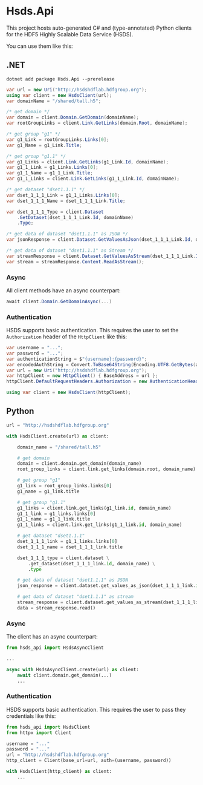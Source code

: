 # Hsds.Api

This project hosts auto-generated C# and (type-annotated) Python clients for the HDF5 Highly Scalable Data Service (HSDS).

You can use them like this:

## .NET

`dotnet add package Hsds.Api --prerelease`

```cs
var url = new Uri("http://hsdshdflab.hdfgroup.org");
using var client = new HsdsClient(url);
var domainName = "/shared/tall.h5";

/* get domain */
var domain = client.Domain.GetDomain(domainName);
var rootGroupLinks = client.Link.GetLinks(domain.Root, domainName);

/* get group "g1" */
var g1_Link = rootGroupLinks.Links[0];
var g1_Name = g1_Link.Title;

/* get group "g1.1" */
var g1_Links = client.Link.GetLinks(g1_Link.Id, domainName);
var g1_1_Link = g1_Links.Links[0];
var g1_1_Name = g1_1_Link.Title;
var g1_1_Links = client.Link.GetLinks(g1_1_Link.Id, domainName);

/* get dataset "dset1.1.1" */
var dset_1_1_1_Link = g1_1_Links.Links[0];
var dset_1_1_1_Name = dset_1_1_1_Link.Title;

var dset_1_1_1_Type = client.Dataset
    .GetDataset(dset_1_1_1_Link.Id, domainName)
    .Type;

/* get data of dataset "dset1.1.1" as JSON */
var jsonResponse = client.Dataset.GetValuesAsJson(dset_1_1_1_Link.Id, domainName);

/* get data of dataset "dset1.1.1" as Stream */
var streamResponse = client.Dataset.GetValuesAsStream(dset_1_1_1_Link.Id, domainName);
var stream = streamResponse.Content.ReadAsStream();
```

### Async

All client methods have an async counterpart:

```cs
await client.Domain.GetDomainAsync(...)
```

### Authentication

HSDS supports basic authentication. This requires the user to set the `Authorization` header of the `HttpClient` like this:

```cs
var username = "...";
var password = "...";
var authenticationString = $"{username}:{password}";
var encodedAuthString = Convert.ToBase64String(Encoding.UTF8.GetBytes(authenticationString));
var url = new Uri("http://hsdshdflab.hdfgroup.org");
var httpClient = new HttpClient() { BaseAddress = url };
httpClient.DefaultRequestHeaders.Authorization = new AuthenticationHeaderValue("basic", encodedAuthString);

using var client = new HsdsClient(httpClient);
```

## Python

```python
url = "http://hsdshdflab.hdfgroup.org"

with HsdsClient.create(url) as client:

    domain_name = "/shared/tall.h5"

    # get domain
    domain = client.domain.get_domain(domain_name)
    root_group_links = client.link.get_links(domain.root, domain_name)

    # get group "g1"
    g1_link = root_group_links.links[0]
    g1_name = g1_link.title

    # get group "g1.1"
    g1_links = client.link.get_links(g1_link.id, domain_name)
    g1_1_link = g1_links.links[0]
    g1_1_name = g1_1_link.title
    g1_1_links = client.link.get_links(g1_1_link.id, domain_name)

    # get dataset "dset1.1.1"
    dset_1_1_1_link = g1_1_links.links[0]
    dset_1_1_1_name = dset_1_1_1_link.title

    dset_1_1_1_type = client.dataset \
        .get_dataset(dset_1_1_1_link.id, domain_name) \
        .type

    # get data of dataset "dset1.1.1" as JSON
    json_response = client.dataset.get_values_as_json(dset_1_1_1_link.id, domain_name)

    # get data of dataset "dset1.1.1" as stream
    stream_response = client.dataset.get_values_as_stream(dset_1_1_1_link.id, domain_name)
    data = stream_response.read()
```

### Async

The client has an async counterpart:

```python
from hsds_api import HsdsAsyncClient

...

async with HsdsAsyncClient.create(url) as client:
    await client.domain.get_domain(...)
    ...
```

### Authentication

HSDS supports basic authentication. This requires the user to pass they credentials like this:

```python
from hsds_api import HsdsClient
from httpx import Client

username = "..."
password = "..."
url = "http://hsdshdflab.hdfgroup.org"
http_client = Client(base_url=url, auth=(username, password))

with HsdsClient(http_client) as client:
    ...
```